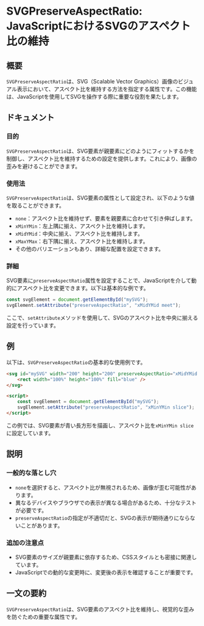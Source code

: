 <!--
Meta Description: # SVGPreserveAspectRatio: JavaScriptにおけるSVGのアスペクト比の維持 ## 概要 `SVGPreserveAspectRatio`は、SVG（Scalable Vector Graphics）画像のビジュアル表示において、アスペクト比を維持する方法を指定する属性...
Meta Keywords: svgpreserveaspectratio, preserveaspectratio, svgelement, svg, xminymin
-->

# SVGPreserveAspectRatio: JavaScriptにおけるSVGのアスペクト比の維持

## 概要
`SVGPreserveAspectRatio`は、SVG（Scalable Vector Graphics）画像のビジュアル表示において、アスペクト比を維持する方法を指定する属性です。この機能は、JavaScriptを使用してSVGを操作する際に重要な役割を果たします。

## ドキュメント

### 目的
`SVGPreserveAspectRatio`は、SVG要素が親要素にどのようにフィットするかを制御し、アスペクト比を維持するための設定を提供します。これにより、画像の歪みを避けることができます。

### 使用法
`SVGPreserveAspectRatio`は、SVG要素の属性として設定され、以下のような値を取ることができます。

- `none`：アスペクト比を維持せず、要素を親要素に合わせて引き伸ばします。
- `xMinYMin`：左上隅に揃え、アスペクト比を維持します。
- `xMidYMid`：中央に揃え、アスペクト比を維持します。
- `xMaxYMax`：右下隅に揃え、アスペクト比を維持します。
- その他のバリエーションもあり、詳細な配置を設定できます。

### 詳細
SVG要素に`preserveAspectRatio`属性を設定することで、JavaScriptを介して動的にアスペクト比を変更できます。以下は基本的な例です。

```javascript
const svgElement = document.getElementById("mySVG");
svgElement.setAttribute("preserveAspectRatio", "xMidYMid meet");
```

ここで、`setAttribute`メソッドを使用して、SVGのアスペクト比を中央に揃える設定を行っています。

## 例

以下は、`SVGPreserveAspectRatio`の基本的な使用例です。

```html
<svg id="mySVG" width="200" height="200" preserveAspectRatio="xMidYMid meet">
    <rect width="100%" height="100%" fill="blue" />
</svg>

<script>
    const svgElement = document.getElementById("mySVG");
    svgElement.setAttribute("preserveAspectRatio", "xMinYMin slice");
</script>
```

この例では、SVG要素が青い長方形を描画し、アスペクト比を`xMinYMin slice`に設定しています。

## 説明

### 一般的な落とし穴
- `none`を選択すると、アスペクト比が無視されるため、画像が歪む可能性があります。
- 異なるデバイスやブラウザでの表示が異なる場合があるため、十分なテストが必要です。
- `preserveAspectRatio`の指定が不適切だと、SVGの表示が期待通りにならないことがあります。

### 追加の注意点
- SVG要素のサイズが親要素に依存するため、CSSスタイルとも密接に関連しています。
- JavaScriptでの動的な変更時に、変更後の表示を確認することが重要です。

## 一文の要約
`SVGPreserveAspectRatio`は、SVG要素のアスペクト比を維持し、視覚的な歪みを防ぐための重要な属性です。